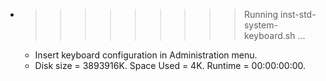 * >>>>>>>>> Running inst-std-system-keyboard.sh ...
  * Insert keyboard configuration in Administration menu.
  * Disk size = 3893916K. Space Used = 4K. Runtime = 00:00:00:00.
